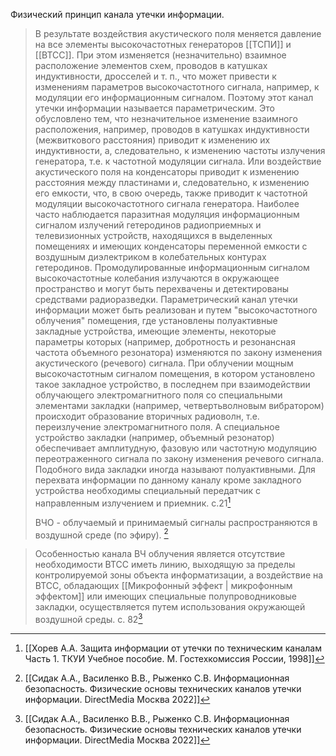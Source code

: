 Физический принцип канала утечки информации.
>В результате воздействия акустического поля меняется давление на все элементы высокочастотных генераторов [[ТСПИ]] и [[ВТСС]]. При этом изменяется (незначительно) взаимное расположение элементов схем, проводов в катушках индуктивности, дросселей и т. п., что может привести к изменениям параметров высокочастотного сигнала, например, к модуляции его информационным сигналом. Поэтому этот канал утечки информации называется параметрическим. Это обусловлено тем, что незначительное изменение взаимного расположения, например, проводов в катушках индуктивности (межвиткового расстояния) приводит к изменению их индуктивности, а, следовательно, к изменению частоты излучения генератора, т.е. к частотной модуляции сигнала. Или воздействие акустического поля на конденсаторы приводит к изменению расстояния между пластинами и, следовательно, к изменению его емкости, что, в свою очередь, также приводит к частотной модуляции высокочастотного сигнала генератора. Наиболее часто наблюдается паразитная модуляция информационным сигналом излучений гетеродинов радиоприемных и телевизионных устройств, находящихся в выделенных помещениях и имеющих конденсаторы переменной емкости с воздушным диэлектриком в колебательных контурах гетеродинов. Промодулированные информационным сигналом высокочастотные колебания излучаются в окружающее пространство и могут быть перехвачены и детектированы средствами радиоразведки. Параметрический канал утечки информации может быть реализован и путем "высокочастотного облучения" помещения, где установлены полуактивные закладные устройства, имеющие элементы, некоторые параметры которых (например, добротность и резонансная частота объемного резонатора) изменяются по закону изменения акустического (речевого) сигнала. При облучении мощным высокочастотным сигналом помещения, в котором установлено такое закладное устройство, в последнем при взаимодействии облучающего электромагнитного поля со специальными элементами закладки (например, четвертьволновым вибратором) происходит образование вторичных радиоволн, т.е. переизлучение электромагнитного поля. А специальное устройство закладки (например, объемный резонатор) обеспечивает амплитудную, фазовую или частотную модуляцию переотраженного сигнала по закону изменения речевого сигнала. Подобного вида закладки иногда называют полуактивными. Для перехвата информации по данному каналу кроме закладного устройства необходимы специальный передатчик с направленным излучением и приемник.
>c.21[^1] 
>
>ВЧО - облучаемый и принимаемый сигналы распространяются в воздушной среде (по эфиру). [^2]

>Особенностью канала ВЧ облучения является отсутствие необходимости ВТСС иметь линию, выходящую за пределы контролируемой зоны объекта информатизации, а воздействие на ВТСС, обладающих [[Микрофонный эффект | микрофонным эффектом]] или имеющих специальные полупроводниковые закладки, осуществляется путем использования  окружающей воздушной среды.
>с. 82[^2]


[^1]:[[Хорев А.А. Защита информации от утечки по техническим каналам Часть 1. ТКУИ Учебное пособие. М. Гостехкомиссия России, 1998]]
 [^2]:[[Сидак А.А., Василенко В.В., Рыженко С.В. Информационная безопасность. Физические основы технических каналов утечки информации. DirectMedia Москва 2022]]